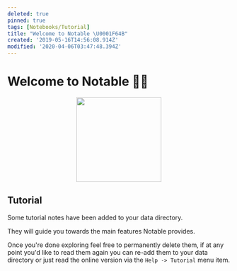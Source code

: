 ```yaml
---
deleted: true
pinned: true
tags: [Notebooks/Tutorial]
title: "Welcome to Notable \U0001F64B"
created: '2019-05-16T14:56:08.914Z'
modified: '2020-04-06T03:47:48.394Z'
---
```


# Welcome to Notable :raising_hand_woman:

<p align="center">
  <img src="@attachment/icon.png" width="192">
</p>

## Tutorial

Some tutorial notes have been added to your data directory.

They will guide you towards the main features Notable provides.

Once you're done exploring feel free to permanently delete them, if at any point you'd like to read them again you can re-add them to your data directory or just read the online version via the `Help -> Tutorial` menu item.
